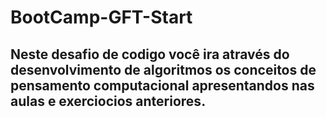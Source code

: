 # BootCamp-GFT-Start

## Neste desafio de codigo você ira através do desenvolvimento de algoritmos os conceitos de pensamento computacional apresentandos nas aulas e exerciocios anteriores.
